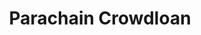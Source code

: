 ---
id: Parachain Crowdloan
sidebar_label: Parachain Crowdloan
sidebar_position: 3
title: Parachain Crowdloan
---